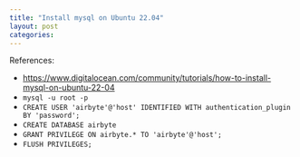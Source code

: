 ```yaml
---
title: "Install mysql on Ubuntu 22.04"
layout: post
categories: 
---
```


References:
* https://www.digitalocean.com/community/tutorials/how-to-install-mysql-on-ubuntu-22-04
* `mysql -u root -p`
* `CREATE USER 'airbyte'@'host' IDENTIFIED WITH authentication_plugin BY 'password';`
* `CREATE DATABASE airbyte`
* `GRANT PRIVILEGE ON airbyte.* TO 'airbyte'@'host';`
* `FLUSH PRIVILEGES;`
